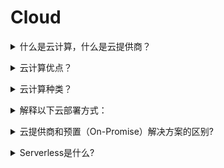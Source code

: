 # Cloud

<a name="cloud-beginner"></a>

<details>
<summary>什么是云计算，什么是云提供商？</summary><br><b>

</b></details>

<details>
<summary>云计算优点？</summary><br><b>

- Pay as you go ：用多少付多少
- Scalable：动态扩缩容

</b></details>

<details>
<summary>云计算种类？</summary><br><b>

IAAS
PAAS
SAAS

</b></details>

<details>
<summary>解释以下云部署方式：</summary><br><b>

- Public
- Hybrid
- Private

</b></details>

<details>
<summary>云提供商和预置（On-Promise）解决方案的区别?</summary><br><b>

云提供商会为企业维护硬件和管理，企业无需操心服务器问题

On-promise 需要企业自己搭建机房，管理维护主机

</b></details>

<details>
<summary>Serverless是什么?</summary><br><b>

Serverless（无服务器架构）指的是服务端逻辑由开发者实现，运行在无状态的计算容器中，由事件触发，完全被第三方管理，而业务层面的状态则记录在数据库或存储资源中。

</b></details>
